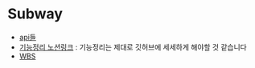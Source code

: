 # Subway

- [api들](DataPreprocessing/data.md)
- [기능정리 노션링크](https://sulky-toy-95c.notion.site/19661765dd314b64a6dc6b9256f10d30?pvs=4) : 기능정리는 제대로 깃허브에 세세하게 해야할 것 같습니다
- [WBS](https://docs.google.com/spreadsheets/d/1FRyxzHHejUDF6YyovP_TfSTsr8Nq3mEqCwst9Q1K-Yg/edit?usp=sharing)
